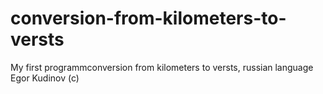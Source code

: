 # conversion-from-kilometers-to-versts
My first programmconversion from kilometers to versts, russian language
Egor Kudinov (c)
